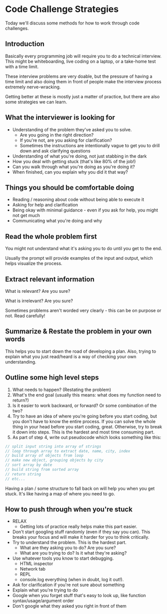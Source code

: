 # Code Challenge Strategies

Today we'll discuss some methods for how to work through code challenges.

## Introduction

Basically every programming job will require you to do a technical interview. This might be whiteboarding, live coding on a laptop, or a take-home test with a time limit. 

These interview problems are very doable, but the pressure of having a time limit and also doing them in front of people make the interview process extremely nerve-wracking. 

Getting better at these is mostly just a matter of practice, but there are also some strategies we can learn.

## What the interviewer is looking for

- Understanding of the problem they've asked you to solve.
  - Are you going in the right direction?
  - If you're not, are you asking for clarification?
  - Sometimes the instructions are intentionally vague to get you to drill down and ask clarifying questions
- Understanding of what you're doing, not just stabbing in the dark
- How you deal with getting stuck (that's like 80% of the job!)
- Can you walk through what you're doing as you're doing it?
- When finished, can you explain why you did it that way?

## Things you should be comfortable doing

- Reading / reasoning about code without being able to execute it
- Asking for help and clarification
- Being okay with minimal guidance - even if you ask for help, you might not get much
- Communicating what you're doing and why

## Read the whole problem first

You might not understand what it's asking you to do until you get to the end.

Usually the prompt will provide examples of the input and output, which helps visualize the process.

## Extract relevant information

What is relevant? Are you sure?

What is irrelevant? Are you sure?

Sometimes problems aren't worded very clearly - this can be on purpose or not. Read carefully!

## Summarize & Restate the problem in your own words

This helps you to start down the road of developing a plan. Also, trying to explain what you just read/heard is a way of checking your own understanding.

## Outline some high level steps

1. What needs to happen? (Restating the problem)
1. What's the end goal (usually this means: what does my function need to return?)
1. Is it easier to work backward, or forward? Or some combination of the two?
1. Try to have an idea of where you're going before you start coding, but you don't have to know the entire process. If you can solve the whole thing in your head before you start coding, great. Otherwise, try to break it down into steps. This is the hardest and most time consuming part.
1. As part of step 4, write out pseudocode which looks something like this:

```js
// split input string into array of strings
// loop through array to extract date, name, city, index
// build array of objects from loop
// make new object, grouping objects by city
// sort array by date
// build string from sorted array
// return string
// etc...
```

Having a plan / some structure to fall back on will help you when you get stuck. It's like having a map of where you need to go.

## How to push through when you're stuck

- RELAX
  - Getting lots of practice really helps make this part easier.
- Don't start googling stuff randomly (even if they say you can). This breaks your focus and will make it harder for you to think critically.
- Try to understand the problem. This is the hardest part.
  - What are they asking you to do? Are you sure?
  - What are you trying to do? Is it what they're asking?
- Use whatever tools you know to start debugging.
  - HTML inspector
  - Network tab
  - REPL
  - console.log everything (when in doubt, log it out!).
- Ask for clarification if you're not sure about something
- Explain what you're trying to do
- Google when you forget stuff that's easy to look up, like function syntax/usage/argument order
- Don't google what they asked you right in front of them
